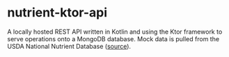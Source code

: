 # nutrient-ktor-api
A locally hosted REST API written in Kotlin and using the Ktor framework to serve operations onto a MongoDB database. Mock data is pulled from the USDA National Nutrient Database ([source](https://www.kaggle.com/datasets/haithemhermessi/usda-national-nutrient-database)). 